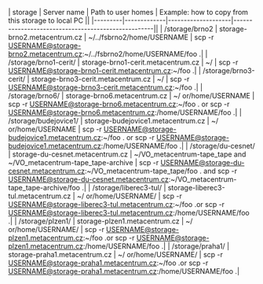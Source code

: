 | storage | Server name | Path to user homes | Example: how to copy from this storage to local PC ||
|---------|-------------|--------------------|----------------------------------------------------||
| /storage/brno2 | storage-brno2.metacentrum.cz | ~/../fsbrno2/home/USERNAME |  scp -r USERNAME@storage-brno2.metacentrum.cz:~/../fsbrno2/home/USERNAME/foo .|
| /storage/brno1-cerit/ | storage-brno1-cerit.metacentrum.cz | ~/ |  scp -r USERNAME@storage-brno1-cerit.metacentrum.cz:~/foo .|
| /storage/brno3-cerit/ | storage-brno3-cerit.metacentrum.cz | ~/ |  scp -r USERNAME@storage-brno3-cerit.metacentrum.cz:~/foo .|
| /storage/brno6/ | storage-brno6.metacentrum.cz | ~/  or/home/USERNAME |  scp -r USERNAME@storage-brno6.metacentrum.cz:~/foo . or scp -r USERNAME@storage-brno6.metacentrum.cz:/home/USERNAME/foo .|
| /storage/budejovice1/ | storage-budejovice1.metacentrum.cz | ~/  or/home/USERNAME |  scp -r USERNAME@storage-budejovice1.metacentrum.cz:~/foo . or scp -r USERNAME@storage-budejovice1.metacentrum.cz:/home/USERNAME/foo .|
| /storage/du-cesnet/ | storage-du-cesnet.metacentrum.cz | ~/VO_metacentrum-tape_tape and ~/VO_metacentrum-tape_tape-archive |  scp -r USERNAME@storage-du-cesnet.metacentrum.cz:~/VO_metacentrum-tape_tape/foo .  and   scp -r USERNAME@storage-du-cesnet.metacentrum.cz:~/VO_metacentrum-tape_tape-archive/foo .|
| /storage/liberec3-tul/ | storage-liberec3-tul.metacentrum.cz | ~/ or/home/USERNAME/ |  scp -r USERNAME@storage-liberec3-tul.metacentrum.cz:~/foo .or scp -r USERNAME@storage-liberec3-tul.metacentrum.cz:/home/USERNAME/foo .|
| /storage/plzen1/ | storage-plzen1.metacentrum.cz | ~/ or/home/USERNAME/ |  scp -r USERNAME@storage-plzen1.metacentrum.cz:~/foo .or scp -r USERNAME@storage-plzen1.metacentrum.cz:/home/USERNAME/foo .|
| /storage/praha1/ | storage-praha1.metacentrum.cz | ~/ or/home/USERNAME/ |  scp -r USERNAME@storage-praha1.metacentrum.cz:~/foo .or scp -r USERNAME@storage-praha1.metacentrum.cz:/home/USERNAME/foo .|
